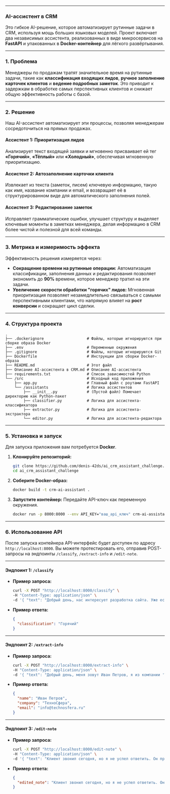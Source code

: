 -----

### **AI-ассистент в CRM**

Это гибкое AI-решение, которое автоматизирует рутинные задачи в CRM, используя мощь больших языковых моделей. Проект включает два независимых ассистента, реализованных в виде микросервисов на **FastAPI** и упакованных в **Docker-контейнер** для лёгкого развёртывания.

-----
### 1. Проблема

Менеджеры по продажам тратят значительное время на рутинные задачи, такие как **классификация входящих лидов**, **ручное заполнение карточек клиентов** и **ведение подробных заметок**. Это приводит к задержкам в обработке самых перспективных клиентов и снижает общую эффективность работы с базой.

-----
### 2. Решение

Наш AI-ассистент автоматизирует эти процессы, позволяя менеджерам сосредоточиться на прямых продажах.

#### **Ассистент 1: Приоритизация лидов**
Анализирует текст входящей заявки и мгновенно присваивает ей тег **«Горячий»**, **«Тёплый»** или **«Холодный»**, обеспечивая мгновенную приоритизацию.

#### **Ассистент 2: Автозаполнение карточки клиента**
Извлекает из текста (заметок, писем) ключевую информацию, такую как имя, название компании и email, и возвращает её в структурированном виде для автоматического заполнения полей.

#### **Ассистент 3: Редактирование заметок**
Исправляет грамматические ошибки, улучшает структуру и выделяет ключевые моменты в заметках менеджера, делая информацию в CRM более чистой и полезной для всей команды.

-----
### 3. Метрика и измеримость эффекта

Эффективность решения измеряется через:
* **Сокращение времени на рутинные операции:** Автоматизация классификации, заполнения данных и редактирования позволяет экономить до **90%** времени, которое менеджер тратил на эти задачи.
* **Увеличение скорости обработки "горячих" лидов:** Мгновенная приоритизация позволяет незамедлительно связываться с самыми перспективными клиентами, что напрямую влияет на **рост конверсии** и сокращает цикл сделки.

-----

### **4. Структура проекта**

```
.
├── .dockerignore                   # Файлы, которые игнорируются при сборке образа Docker
├── .env                            # Переменные окружения
├── .gitignore                      # Файлы, которые игнорируются Git
├── Dockerfile                      # Инструкции для сборки Docker-образа
├── README.md                       # Этот файл
├── Описание AI-ассистента в CRM.md # Описание AI-ассистента
├── requirements.txt                # Список зависимостей Python
└── /src                            # Исходный код приложения
    ├── app.py                      # Главный файл с роутами FastAPI
    └── /assistants                 # Логика ассистентов
        ├── __init__.py             # (Пустой файл) Помечает директорию как Python-пакет
        ├── classifier.py           # Логика для ассистента-классификатора
        ├── extractor.py            # Логика для ассистента-экстрактора
        └── editor.py               # Логика для ассистента-редактора
```

-----

### **5. Установка и запуск**

Для запуска приложения вам потребуется **Docker**.

1.  **Клонируйте репозиторий:**
    ```bash
    git clone https://github.com/denis-42ds/ai_crm_assistant_challenge.git
    cd ai_crm_assistant_challenge
    ```
2.  **Соберите Docker-образ:**
    ```bash
    docker build -t crm-ai-assistant .
    ```
3.  **Запустите контейнер:**
    Передайте API-ключ как переменную окружения.
    ```bash
    docker run -p 8000:8000 --env API_KEY="ваш_api_ключ" crm-ai-assistant
    ```

-----

### 6. Использование API

После запуска контейнера API-интерфейс будет доступен по адресу `http://localhost:8000`. Вы можете протестировать его, отправив POST-запросы на эндпоинты `/classify`, `/extract-info` и `/edit-note`.

-----
#### **Эндпоинт 1: `/classify`**
* **Пример запроса:**
    ```bash
    curl -X POST "http://localhost:8000/classify" \
    -H "Content-Type: application/json" \
    -d '{ "text": "Добрый день, нас интересует разработка сайта. Уже есть ТЗ, готовы обсудить детали и бюджет." }'
    ```
* **Пример ответа:**
    ```json
    {
      "classification": "Горячий"
    }
    ```
-----
#### **Эндпоинт 2: `/extract-info`**
* **Пример запроса:**
    ```bash
    curl -X POST "http://localhost:8000/extract-info" \
    -H "Content-Type: application/json" \
    -d '{ "text": "Добрый день, меня зовут Иван Петров, я из компании 'ТехноСфера'. Наша почта info@technosfera.ru." }'
    ```
* **Пример ответа:**
    ```json
    {
      "name": "Иван Петров",
      "company": "ТехноСфера",
      "email": "info@technosfera.ru"
    }
    ```
-----
#### **Эндпоинт 3: `/edit-note`**
* **Пример запроса:**
    ```bash
    curl -X POST "http://localhost:8000/edit-note" \
    -H "Content-Type: application/json" \
    -d '{ "text": "Клиент звонил сегодня, но я не успел ответить. Он просил сообщить цену и сказал что позвонит завтра. Я думаю это хороший лид." }'
    ```
* **Пример ответа:**
    ```json
    {
      "edited_note": "Клиент звонил сегодня, но я не успел ответить. Он просил сообщить цену и сказал, что позвонит завтра.\n\nКлючевые моменты:\n- Клиент звонил сегодня.\n- Запрашивает цену.\n- Перезвонит завтра.\n\nОценка: Хороший лид, требует немедленного ответа."
    }
    ```
